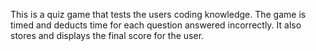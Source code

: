 This is a quiz game that tests the users coding knowledge. The game is timed and deducts time for each question answered incorrectly. It also stores and displays the final score for the user.